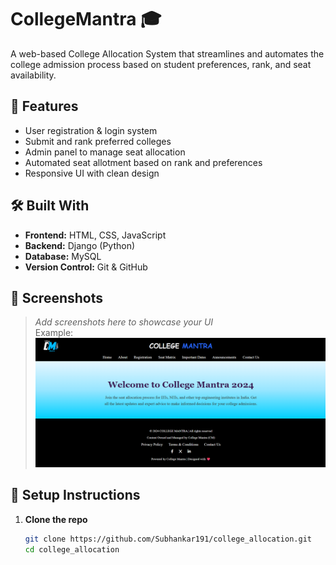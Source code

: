 # CollegeMantra 🎓

A web-based College Allocation System that streamlines and automates the college admission process based on student preferences, rank, and seat availability.

## 🚀 Features

- User registration & login system
- Submit and rank preferred colleges
- Admin panel to manage seat allocation
- Automated seat allotment based on rank and preferences
- Responsive UI with clean design

## 🛠️ Built With

- **Frontend:** HTML, CSS, JavaScript
- **Backend:** Django (Python)
- **Database:** MySQL
- **Version Control:** Git & GitHub

## 📸 Screenshots

> _Add screenshots here to showcase your UI_  
> Example:
> ![Homepage](screenshots/Screenshot_1.png)

## 🧪 Setup Instructions

1. **Clone the repo**
   ```bash
   git clone https://github.com/Subhankar191/college_allocation.git
   cd college_allocation
